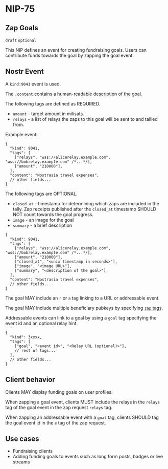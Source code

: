 # NIP-75

## Zap Goals

`draft` `optional`

This NIP defines an event for creating fundraising goals. Users can contribute funds towards the goal by zapping the goal event.

## Nostr Event

A `kind:9041` event is used.

The `.content` contains a human-readable description of the goal.

The following tags are defined as REQUIRED.

- `amount` - target amount in milisats.
- `relays` - a list of relays the zaps to this goal will be sent to and tallied from.

Example event:

```jsonc
{
  "kind": 9041,
  "tags": [
    ["relays", "wss://alicerelay.example.com", "wss://bobrelay.example.com" /*...*/],
    ["amount", "210000"],
  ],
  "content": "Nostrasia travel expenses",
  // other fields...
}
```

The following tags are OPTIONAL.

- `closed_at` - timestamp for determining which zaps are included in the tally. Zap receipts published after the `closed_at` timestamp SHOULD NOT count towards the goal progress.
- `image` - an image for the goal
- `summary` - a brief description

```jsonc
{
  "kind": 9041,
  "tags": [
    ["relays", "wss://alicerelay.example.com", "wss://bobrelay.example.com" /*...*/],
    ["amount", "210000"],
    ["closed_at", "<unix timestamp in seconds>"],
    ["image", "<image URL>"],
    ["summary", "<description of the goal>"],
  ],
  "content": "Nostrasia travel expenses",
  // other fields...
}
```

The goal MAY include an `r` or `a` tag linking to a URL or addressable event.

The goal MAY include multiple beneficiary pubkeys by specifying [`zap` tags](57.md#appendix-g-zap-tag-on-other-events).

Addressable events can link to a goal by using a `goal` tag specifying the event id and an optional relay hint.

```jsonc
{
  "kind": 3xxxx,
  "tags": [
    ["goal", "<event id>", "<Relay URL (optional)>"],
    // rest of tags...
  ],
  // other fields...
}
```

## Client behavior

Clients MAY display funding goals on user profiles.

When zapping a goal event, clients MUST include the relays in the `relays` tag of the goal event in the zap request `relays` tag.

When zapping an addressable event with a `goal` tag, clients SHOULD tag the goal event id in the `e` tag of the zap request.

## Use cases

- Fundraising clients
- Adding funding goals to events such as long form posts, badges or live streams
